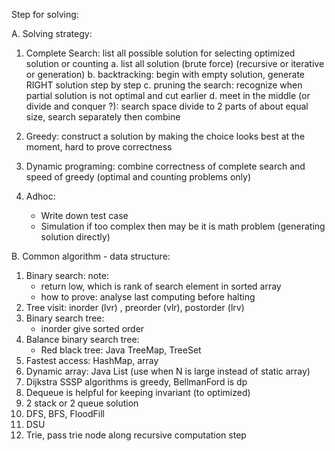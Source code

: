 Step for solving:

A. Solving strategy:
  1. Complete Search: list all possible solution for selecting optimized solution or counting
       a. list all solution (brute force) (recursive or iterative or generation)
	   b. backtracking: begin with empty solution, generate RIGHT solution step by step
	   c. pruning the search: recognize when partial solution is not optimal and cut earlier
	   d. meet in the middle (or divide and conquer ?): search space divide to 2 parts of about equal size,
	                                                    search separately then combine

  2. Greedy: construct a solution by making the choice looks best at the moment, hard to prove correctness
  3. Dynamic programing: combine correctness of complete search and speed of greedy (optimal and counting problems only)
  4. Adhoc:
      - Write down test case
	  - Simulation if too complex then may be it is math problem (generating solution directly)
	  

B. Common algorithm - data structure:
  1. Binary search: note:
       - return low, which is rank of search element in sorted array
	   - how to prove: analyse last computing before halting
  2. Tree visit: inorder (lvr) , preorder (vlr), postorder (lrv)
  3. Binary search tree:
       - inorder give sorted order
  4. Balance binary search tree:
       - Red black tree: Java TreeMap, TreeSet
  5. Fastest access: HashMap, array
  6. Dynamic array: Java List (use when N is large instead of static array)
  7. Dijkstra SSSP algorithms is greedy, BellmanFord is dp
  8. Dequeue is helpful for keeping invariant (to optimized)
  9. 2 stack or 2 queue solution
  10. DFS, BFS, FloodFill
  11. DSU
  12. Trie, pass trie node along recursive computation step
